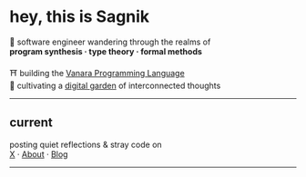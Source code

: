 # hey, this is Sagnik 

🧠 software engineer wandering through the realms of  
**program synthesis · type theory · formal methods**  

⛩️ building the [Vanara Programming Language](https://sagnikc395.github.io/vanara-lang/)  
🌱 cultivating a [digital garden](https://sagnikc395.github.io/notes/) of interconnected thoughts

---

## current

posting quiet reflections & stray code on  
[X](https://x.com/sagnikcw) · [About](https://sagnikc395.github.io) · [Blog](https://sagnikc395.github.io/blog) 

---

